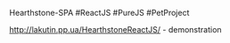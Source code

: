 
Hearthstone-SPA
#ReactJS #PureJS #PetProject

http://lakutin.pp.ua/HearthstoneReactJS/ - demonstration

